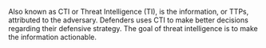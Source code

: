 Also known as CTI or Threat Intelligence (TI), is the information, or TTPs, attributed to the adversary. Defenders uses CTI to make better decisions regarding their defensive strategy. The goal of threat intelligence is to make the information actionable.

